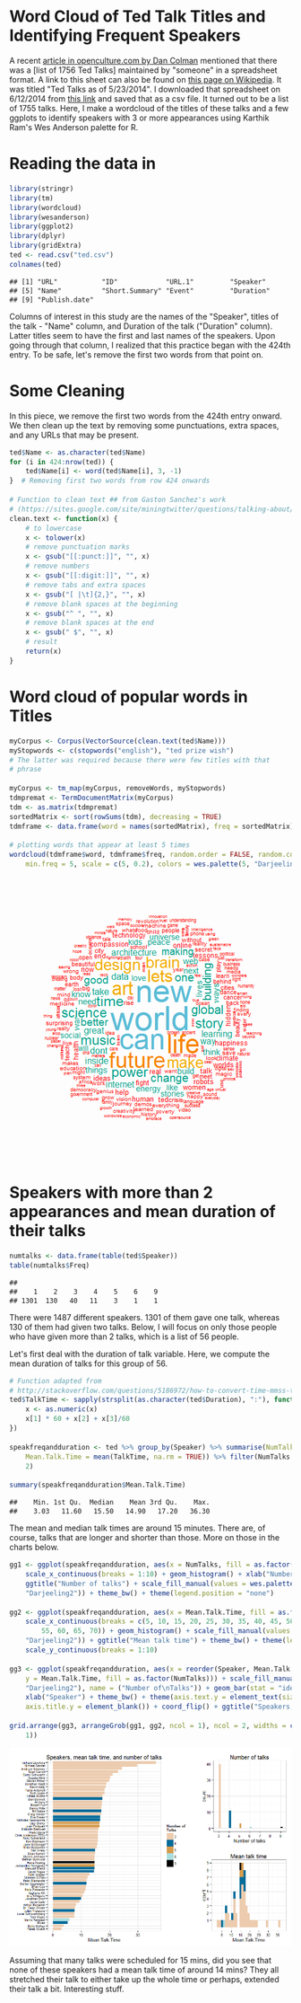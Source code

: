 Word Cloud of Ted Talk Titles and Identifying Frequent Speakers 
==============================================================

A recent [article in openculture.com by Dan Colman](http://www.openculture.com/2014/06/1756-ted-talks-listed-in-a-neat-spreadsheet.html) mentioned that there was a [list of 1756 Ted Talks] maintained by "someone" in a spreadsheet format. A link to this sheet can also be found on [this page on Wikipedia](http://en.wikipedia.org/wiki/List_of_TED_speakers). It was titled "Ted Talks as of 5/23/2014". I downloaded that spreadsheet on 6/12/2014 from [this link](https://spreadsheets.google.com/ccc?hl=en&key=pjGlYH-8AK8ffDa6o2bYlXg&hl=en#gid=0) and saved that as a csv file. It turned out to be a list of 1755 talks. Here, I make a wordcloud of the titles of these talks and a few ggplots to identify speakers with 3 or more appearances using Karthik Ram's Wes Anderson palette for R.  

# Reading the data in





```r
library(stringr)
library(tm)
library(wordcloud)
library(wesanderson)
library(ggplot2)
library(dplyr)
library(gridExtra)
ted <- read.csv("ted.csv")
colnames(ted)
```

```
## [1] "URL"           "ID"            "URL.1"         "Speaker"      
## [5] "Name"          "Short.Summary" "Event"         "Duration"     
## [9] "Publish.date"
```
  
Columns of interest in this study are the names of the "Speaker", titles of the talk - "Name" column, and Duration of the talk ("Duration" column). Latter titles seem to have the first and last names of the speakers. Upon going through that column, I realized that this practice began with the 424th entry. To be safe, let's remove the first two words from that point on. 

# Some Cleaning

In this piece, we remove the first two words from the 424th entry onward. We then clean up the text by removing some punctuations, extra spaces, and any URLs that may be present.  


```r
ted$Name <- as.character(ted$Name)
for (i in 424:nrow(ted)) {
    ted$Name[i] <- word(ted$Name[i], 3, -1)
}  # Removing first two words from row 424 onwards

# Function to clean text ## from Gaston Sanchez's work
# (https://sites.google.com/site/miningtwitter/questions/talking-about/wordclouds/comparison-cloud)
clean.text <- function(x) {
    # to lowercase
    x <- tolower(x)
    # remove punctuation marks
    x <- gsub("[[:punct:]]", "", x)
    # remove numbers
    x <- gsub("[[:digit:]]", "", x)
    # remove tabs and extra spaces
    x <- gsub("[ |\t]{2,}", "", x)
    # remove blank spaces at the beginning
    x <- gsub("^ ", "", x)
    # remove blank spaces at the end
    x <- gsub(" $", "", x)
    # result
    return(x)
}
```

# Word cloud of popular words in Titles


```r
myCorpus <- Corpus(VectorSource(clean.text(ted$Name)))
myStopwords <- c(stopwords("english"), "ted prize wish")
# The latter was required because there were few titles with that
# phrase

myCorpus <- tm_map(myCorpus, removeWords, myStopwords)
tdmpremat <- TermDocumentMatrix(myCorpus)
tdm <- as.matrix(tdmpremat)
sortedMatrix <- sort(rowSums(tdm), decreasing = TRUE)
tdmframe <- data.frame(word = names(sortedMatrix), freq = sortedMatrix)

# plotting words that appear at least 5 times
wordcloud(tdmframe$word, tdmframe$freq, random.order = FALSE, random.color = FALSE, 
    min.freq = 5, scale = c(5, 0.2), colors = wes.palette(5, "Darjeeling"))
```

![plot of chunk unnamed-chunk-3](figure/unnamed-chunk-3.png) 

# Speakers with more than 2 appearances and mean duration of their talks



```r
numtalks <- data.frame(table(ted$Speaker))
table(numtalks$Freq)
```

```
## 
##    1    2    3    4    5    6    9 
## 1301  130   40   11    3    1    1
```

There were 1487 different speakers. 1301 of them gave one talk, whereas 130 of them had given two talks. Below, I will focus on only those people who have given more than 2 talks, which is a list of 56 people. 

Let's first deal with the duration of talk variable. Here, we compute the mean duration of talks for this group of 56.


```r
# Function adapted from
# http://stackoverflow.com/questions/5186972/how-to-convert-time-mmss-to-decimal-form-in-r
ted$TalkTime <- sapply(strsplit(as.character(ted$Duration), ":"), function(x) {
    x <- as.numeric(x)
    x[1] * 60 + x[2] + x[3]/60
})

speakfreqandduration <- ted %>% group_by(Speaker) %>% summarise(NumTalks = n(), 
    Mean.Talk.Time = mean(TalkTime, na.rm = TRUE)) %>% filter(NumTalks > 
    2)

summary(speakfreqandduration$Mean.Talk.Time)
```

```
##    Min. 1st Qu.  Median    Mean 3rd Qu.    Max. 
##    3.03   11.60   15.50   14.90   17.20   36.30
```

The mean and median talk times are around 15 minutes. There are, of course, talks that are longer and shorter than those. More on those in the charts below.


```r
gg1 <- ggplot(speakfreqandduration, aes(x = NumTalks, fill = as.factor(NumTalks))) + 
    scale_x_continuous(breaks = 1:10) + geom_histogram() + xlab("Number of talks") + 
    ggtitle("Number of talks") + scale_fill_manual(values = wes.palette(5, 
    "Darjeeling2")) + theme_bw() + theme(legend.position = "none")

gg2 <- ggplot(speakfreqandduration, aes(x = Mean.Talk.Time, fill = as.factor(NumTalks))) + 
    scale_x_continuous(breaks = c(5, 10, 15, 20, 25, 30, 35, 40, 45, 50, 
        55, 60, 65, 70)) + geom_histogram() + scale_fill_manual(values = wes.palette(5, 
    "Darjeeling2")) + ggtitle("Mean talk time") + theme_bw() + theme(legend.position = "none") + 
    scale_y_continuous(breaks = 1:10)

gg3 <- ggplot(speakfreqandduration, aes(x = reorder(Speaker, Mean.Talk.Time), 
    y = Mean.Talk.Time, fill = as.factor(NumTalks))) + scale_fill_manual(values = wes.palette(5, 
    "Darjeeling2"), name = ("Number of\nTalks")) + geom_bar(stat = "identity") + 
    xlab("Speaker") + theme_bw() + theme(axis.text.y = element_text(size = 8), 
    axis.title.y = element_blank()) + coord_flip() + ggtitle("Speakers, mean talk time, and number of talks")

grid.arrange(gg3, arrangeGrob(gg1, gg2, ncol = 1), ncol = 2, widths = c(2, 
    1))
```

![plot of chunk unnamed-chunk-6](figure/unnamed-chunk-6.png) 

Assuming that many talks were scheduled for 15 mins, did you see that none of these speakers had a mean talk time of around 14 mins? They all stretched their talk to either take up the whole time or perhaps, extended their talk a bit. Interesting stuff.
